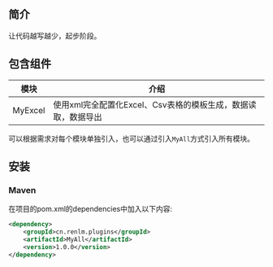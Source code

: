 ## 简介
让代码越写越少，起步阶段。

## 包含组件
| 模块                |    介绍                                                                          |
| -------------------|---------------------------------------------------------------------------------- |
| MyExcel            |     使用xml完全配置化Excel、Csv表格的模板生成，数据读取，数据导出                     |

可以根据需求对每个模块单独引入，也可以通过引入`MyAll`方式引入所有模块。

## 安装

### Maven
在项目的pom.xml的dependencies中加入以下内容:

```xml
<dependency>
    <groupId>cn.renlm.plugins</groupId>
    <artifactId>MyAll</artifactId>
    <version>1.0.0</version>
</dependency>
```
